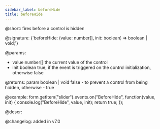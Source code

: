 ```yaml
---
sidebar_label: beforeHide
title: beforeHide
---          
```


@short: fires before a control is hidden

@signature: {'beforeHide: (value: number[], init: boolean) => boolean | void;'}
 
@params:
- value     number[]     the current value of the control
- init      boolean     true, if the event is triggered on the control initialization, otherwise false

@returns:
param   boolean | void     false - to prevent a control from being hidden, otherwise - true

@example:
form.getItem("slider").events.on("BeforeHide", function(value, init) {
    console.log("BeforeHide", value, init);
    return true;
});


@descr:

@changelog: added in v7.0
